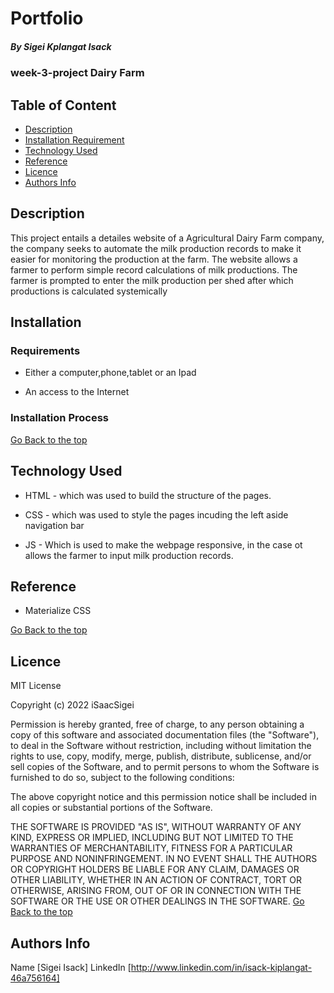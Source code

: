 # Portfolio

##### By Sigei Kplangat Isack 
### week-3-project Dairy Farm

## Table of Content

+ [Description](#description)
+ [Installation Requirement](#Installation)
+ [Technology Used](#technology-used)
+ [Reference](#reference)
+ [Licence](#licence)
+ [Authors Info](#author-Info)

## Description
<p>This project entails a detailes website of a Agricultural Dairy Farm company, the company seeks to automate the milk production records to 
make it easier for monitoring the production at the farm. The website allows a farmer to perform simple record calculations of milk productions. The farmer is prompted to enter the milk production per shed after which productions is calculated systemically</p>

## Installation

### Requirements

* Either a computer,phone,tablet or an Ipad

* An access to the Internet

### Installation Process

[Go Back to the top](#portfolio)
## Technology Used
* HTML - which was used to build the structure of the pages.

* CSS - which was used to style the pages incuding the left aside navigation bar
* JS - Which is used to make the webpage responsive, in the case ot allows the farmer to input milk production records.

## Reference
* Materialize CSS

[Go Back to the top](#portfolio)

## Licence
MIT License

Copyright (c) 2022 iSaacSigei

Permission is hereby granted, free of charge, to any person obtaining a copy
of this software and associated documentation files (the "Software"), to deal
in the Software without restriction, including without limitation the rights
to use, copy, modify, merge, publish, distribute, sublicense, and/or sell
copies of the Software, and to permit persons to whom the Software is
furnished to do so, subject to the following conditions:

The above copyright notice and this permission notice shall be included in all
copies or substantial portions of the Software.

THE SOFTWARE IS PROVIDED "AS IS", WITHOUT WARRANTY OF ANY KIND, EXPRESS OR
IMPLIED, INCLUDING BUT NOT LIMITED TO THE WARRANTIES OF MERCHANTABILITY,
FITNESS FOR A PARTICULAR PURPOSE AND NONINFRINGEMENT. IN NO EVENT SHALL THE
AUTHORS OR COPYRIGHT HOLDERS BE LIABLE FOR ANY CLAIM, DAMAGES OR OTHER
LIABILITY, WHETHER IN AN ACTION OF CONTRACT, TORT OR OTHERWISE, ARISING FROM,
OUT OF OR IN CONNECTION WITH THE SOFTWARE OR THE USE OR OTHER DEALINGS IN THE
SOFTWARE.
[Go Back to the top](#portfolio)


## Authors Info

Name [Sigei Isack]
LinkedIn [http://www.linkedin.com/in/isack-kiplangat-46a756164]

